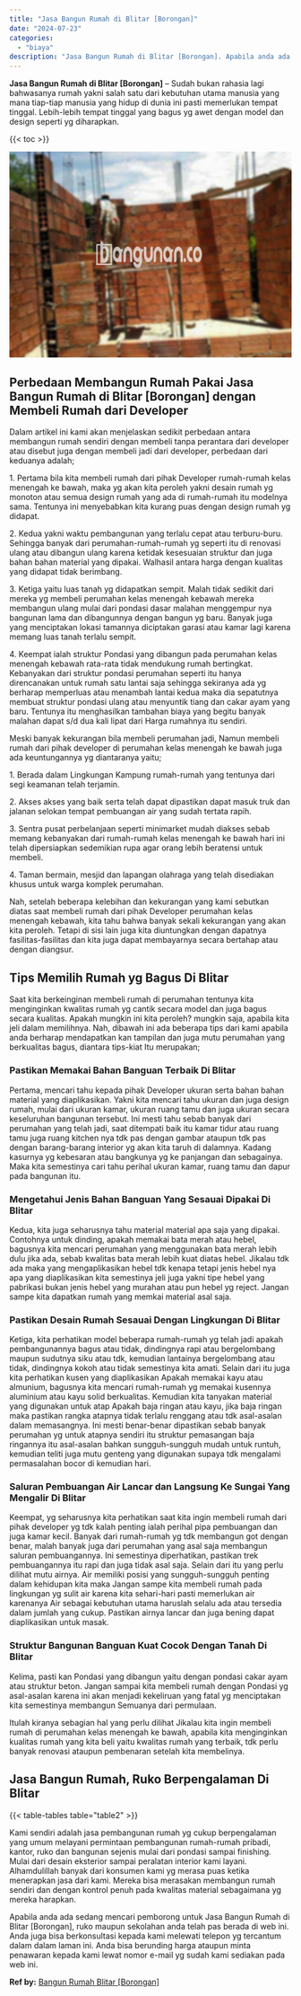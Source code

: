 ```yaml
---
title: "Jasa Bangun Rumah di Blitar [Borongan]"
date: "2024-07-23"
categories: 
  - "biaya"
description: "Jasa Bangun Rumah di Blitar [Borongan]. Apabila anda ada sedang mencari pemborong untuk Jasa Bangun Rumah di Blitar [Borongan], ruko maupun sekolahan anda..."
---
```


**Jasa Bangun Rumah di Blitar \[Borongan\]** – Sudah bukan rahasia lagi bahwasanya rumah yakni salah satu dari kebutuhan utama manusia yang mana tiap-tiap manusia yang hidup di dunia ini pasti memerlukan tempat tinggal. Lebih-lebih tempat tinggal yang bagus yg awet dengan model dan design seperti yg diharapkan.

{{< toc >}}

![Jasa Bangun Rumah di Blitar [Borongan]](/images/borong-bangunan-29.png)

## Perbedaan Membangun Rumah Pakai Jasa Bangun Rumah di Blitar \[Borongan\] dengan Membeli Rumah dari Developer

Dalam artikel ini kami akan menjelaskan sedikit perbedaan antara membangun rumah sendiri dengan membeli tanpa perantara dari developer atau disebut juga dengan membeli jadi dari developer, perbedaan dari keduanya adalah;

1\. Pertama bila kita membeli rumah dari pihak Developer rumah-rumah kelas menengah ke bawah, maka yg akan kita peroleh yakni desain rumah yg monoton atau semua design rumah yang ada di rumah-rumah itu modelnya sama. Tentunya ini menyebabkan kita kurang puas dengan design rumah yg didapat.

2\. Kedua yakni waktu pembangunan yang terlalu cepat atau terburu-buru. Sehingga banyak dari perumahan-rumah-rumah yg seperti itu di renovasi ulang atau dibangun ulang karena ketidak kesesuaian struktur dan juga bahan bahan material yang dipakai. Walhasil antara harga dengan kualitas yang didapat tidak berimbang.

3\. Ketiga yaitu luas tanah yg didapatkan sempit. Malah tidak sedikit dari mereka yg membeli perumahan kelas menengah kebawah mereka membangun ulang mulai dari pondasi dasar malahan menggempur nya bangunan lama dan dibangunnya dengan bangun yg baru. Banyak juga yang menciptakan lokasi tamannya diciptakan garasi atau kamar lagi karena memang luas tanah terlalu sempit.

4\. Keempat ialah struktur Pondasi yang dibangun pada perumahan kelas menengah kebawah rata-rata tidak mendukung rumah bertingkat. Kebanyakan dari struktur pondasi perumahan seperti itu hanya direncanakan untuk rumah satu lantai saja sehingga sekiranya ada yg berharap memperluas atau menambah lantai kedua maka dia sepatutnya membuat struktur pondasi ulang atau menyuntik tiang dan cakar ayam yang baru. Tentunya itu menghasilkan tambahan biaya yang begitu banyak malahan dapat s/d dua kali lipat dari Harga rumahnya itu sendiri.

Meski banyak kekurangan bila membeli perumahan jadi, Namun membeli rumah dari pihak developer di perumahan kelas menengah ke bawah juga ada keuntungannya yg diantaranya yaitu;

1\. Berada dalam Lingkungan Kampung rumah-rumah yang tentunya dari segi keamanan telah terjamin.

2\. Akses akses yang baik serta telah dapat dipastikan dapat masuk truk dan jalanan selokan tempat pembuangan air yang sudah tertata rapih.

3\. Sentra pusat perbelanjaan seperti minimarket mudah diakses sebab memang kebanyakan dari rumah-rumah kelas menengah ke bawah hari ini telah dipersiapkan sedemikian rupa agar orang lebih beratensi untuk membeli.

4\. Taman bermain, mesjid dan lapangan olahraga yang telah disediakan khusus untuk warga komplek perumahan.

Nah, setelah beberapa kelebihan dan kekurangan yang kami sebutkan diatas saat membeli rumah dari pihak Developer perumahan kelas menengah kebawah, kita tahu bahwa banyak sekali kekurangan yang akan kita peroleh. Tetapi di sisi lain juga kita diuntungkan dengan dapatnya fasilitas-fasilitas dan kita juga dapat membayarnya secara bertahap atau dengan diangsur.

## Tips Memilih Rumah yg Bagus Di Blitar

Saat kita berkeinginan membeli rumah di perumahan tentunya kita menginginkan kwalitas rumah yg cantik secara model dan juga bagus secara kualitas. Apakah mungkin ini kita peroleh? mungkin saja, apabila kita jeli dalam memilihnya. Nah, dibawah ini ada beberapa tips dari kami apabila anda berharap mendapatkan kan tampilan dan juga mutu perumahan yang berkualitas bagus, diantara tips-kiat Itu merupakan;

### Pastikan Memakai Bahan Banguan Terbaik Di Blitar

Pertama, mencari tahu kepada pihak Developer ukuran serta bahan bahan material yang diaplikasikan. Yakni kita mencari tahu ukuran dan juga design rumah, mulai dari ukuran kamar, ukuran ruang tamu dan juga ukuran secara keseluruhan bangunan tersebut. Ini mesti tahu sebab banyak dari perumahan yang telah jadi, saat ditempati baik itu kamar tidur atau ruang tamu juga ruang kitchen nya tdk pas dengan gambar ataupun tdk pas dengan barang-barang interior yg akan kita taruh di dalamnya. Kadang kasurnya yg kebesaran atau bangkunya yg ke panjangan dan sebagainya. Maka kita semestinya cari tahu perihal ukuran kamar, ruang tamu dan dapur pada bangunan itu.

### Mengetahui Jenis Bahan Banguan Yang Sesauai Dipakai Di Blitar

Kedua, kita juga seharusnya tahu material material apa saja yang dipakai. Contohnya untuk dinding, apakah memakai bata merah atau hebel, bagusnya kita mencari perumahan yang menggunakan bata merah lebih dulu jika ada, sebab kwalitas bata merah lebih kuat diatas hebel. Jikalau tdk ada maka yang mengaplikasikan hebel tdk kenapa tetapi jenis hebel nya apa yang diaplikasikan kita semestinya jeli juga yakni tipe hebel yang pabrikasi bukan jenis hebel yang murahan atau pun hebel yg reject. Jangan sampe kita dapatkan rumah yang memkai material asal saja.

### Pastikan Desain Rumah Sesauai Dengan Lingkungan Di Blitar

Ketiga, kita perhatikan model beberapa rumah-rumah yg telah jadi apakah pembangunannya bagus atau tidak, dindingnya rapi atau bergelombang maupun sudutnya siku atau tdk, kemudian lantainya bergelombang atau tidak, dindingnya kokoh atau tidak semestinya kita amati. Selain dari itu juga kita perhatikan kusen yang diaplikasikan Apakah memakai kayu atau almunium, bagusnya kita mencari rumah-rumah yg memakai kusennya aluminium atau kayu solid berkualitas. Kemudian kita tanyakan material yang digunakan untuk atap Apakah baja ringan atau kayu, jika baja ringan maka pastikan rangka atapnya tidak terlalu renggang atau tdk asal-asalan dalam memasangnya. Ini mesti benar-benar dipastikan sebab banyak perumahan yg untuk atapnya sendiri itu struktur pemasangan baja ringannya itu asal-asalan bahkan sungguh-sungguh mudah untuk runtuh, kemudian teliti juga mutu genteng yang digunakan supaya tdk mengalami permasalahan bocor di kemudian hari.

### Saluran Pembuangan Air Lancar dan Langsung Ke Sungai Yang Mengalir Di Blitar

Keempat, yg seharusnya kita perhatikan saat kita ingin membeli rumah dari pihak developer yg tdk kalah penting ialah perihal pipa pembuangan dan juga kamar kecil. Banyak dari rumah-rumah yg tdk membangun got dengan benar, malah banyak juga dari perumahan yang asal saja membangun saluran pembuangannya. Ini semestinya diperhatikan, pastikan trek pembuangannya itu rapi dan juga tidak asal saja. Selain dari itu yang perlu dilihat mutu airnya. Air memiliki posisi yang sungguh-sungguh penting dalam kehidupan kita maka Jangan sampe kita membeli rumah pada lingkungan yg sulit air karena kita sehari-hari pasti memerlukan air karenanya Air sebagai kebutuhan utama haruslah selalu ada atau tersedia dalam jumlah yang cukup. Pastikan airnya lancar dan juga bening dapat diaplikasikan untuk masak.

### Struktur Bangunan Banguan Kuat Cocok Dengan Tanah Di Blitar

Kelima, pasti kan Pondasi yang dibangun yaitu dengan pondasi cakar ayam atau struktur beton. Jangan sampai kita membeli rumah dengan Pondasi yg asal-asalan karena ini akan menjadi kekeliruan yang fatal yg menciptakan kita semestinya membangun Semuanya dari permulaan.

Itulah kiranya sebagian hal yang perlu dilihat Jikalau kita ingin membeli rumah di perumahan kelas menengah ke bawah, apabila kita menginginkan kualitas rumah yang kita beli yaitu kwalitas rumah yang terbaik, tdk perlu banyak renovasi ataupun pembenaran setelah kita membelinya.

## Jasa Bangun Rumah, Ruko Berpengalaman Di Blitar

{{< table-tables table="table2" >}}

Kami sendiri adalah jasa pembangunan rumah yg cukup berpengalaman yang umum melayani permintaan pembangunan rumah-rumah pribadi, kantor, ruko dan bangunan sejenis mulai dari pondasi sampai finishing. Mulai dari desain eksterior sampai peralatan interior kami layani. Alhamdulillah banyak dari konsumen kami yg merasa puas ketika menerapkan jasa dari kami. Mereka bisa merasakan membangun rumah sendiri dan dengan kontrol penuh pada kwalitas material sebagaimana yg mereka harapkan.

Apabila anda ada sedang mencari pemborong untuk Jasa Bangun Rumah di Blitar \[Borongan\], ruko maupun sekolahan anda telah pas berada di web ini. Anda juga bisa berkonsultasi kepada kami melewati telepon yg tercantum dalam dalam laman ini. Anda bisa berunding harga ataupun minta penawaran kepada kami lewat nomor e-mail yg sudah kami sediakan pada web ini.

**Ref by:** [Bangun Rumah Blitar [Borongan]](https://id.wikipedia.org/wiki/Bangun)
